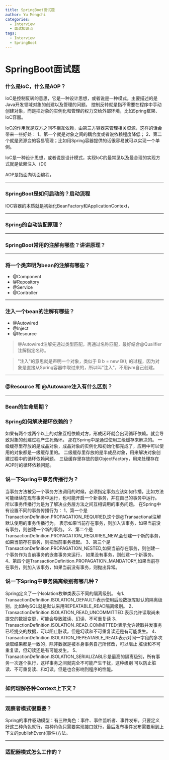 ```yaml
---
title: SpringBoot面试题
author: Yu Mengchi
categories:
  - Interview
  - 面试知识点
tags:
  - Interview
  - SpringBoot
---
```

  
# SpringBoot面试题

### 什么是IoC，什么是AOP？
IoC是控制反转的意思，它是一种设计思想，或者说是一种模式。主要描述的是Java开发领域对象的创建以及管理的问题。
控制反转就是指不需要在程序中手动创建对象，而是把对象的实例化和管理的权力交给外部环境，比如Spring框架、IoC容器。

IoC的作用就是双方之间不相互依赖，由第三方容器来管理相关资源，这样的话会带来一些好处：
1、第一个就是对象之间的耦合度或者说依赖程度降低；
2、第二个就是资源变的容易管理；比如用Spring容器提供的话很容易就可以实现一个单例。

IoC是一种设计思想，或者说是设计模式，实现IoC的最常见以及最合理的实现方式就是依赖注入（DI）


AOP是指面向切面编程，

---

### SpringBoot是如何启动的？启动流程

IOC容器的本质就是初始化BeanFactory和ApplicationContext，

---

### Spring的自动装配原理？



---

### SpringBoot常用的注解有哪些？讲讲原理？

---

### 将一个类声明为bean的注解有哪些？

- @Component
- @Repository
- @Service
- @Controller

---

### 注入一个bean的注解有哪些？

- @Autowired
- @Inject
- @Resource

> @Autowired注解先通过类型匹配，再通过名称匹配，最好结合@Qualifier注解指定名称。

> "注入"的意思就是声明一个对象，类似于 B b = new B(); 的过程，因为对象是直接从Spring容器中取过来的，所以叫"注入"，不用jvm自己创建。

---

### @Resource 和 @Autoware注入有什么区别？


---

### Bean的生命周期？

### Spring如何解决循环依赖的？

如果有两个或两个以上的对象互相依赖对方，形成闭环就会出现循环依赖。就会导致对象的创建过程产生死循环。
那在Spring中是通过使用三级缓存来解决的。
一级缓存里存放的是成品对象，成品对象的实例化和初始化都完成了，应用中可以使用的对象都是一级缓存里的。
二级缓存里存放的是半成品对象，用来解决对象创建过程中的循环依赖问题。
三级缓存里存放的是ObjectFactory，用来处理存在AOP时的循环依赖问题。



### 说一下Spring中事务传播行为？

当事务方法被另一个事务方法调用的时候，必须指定事务应该如何传播，比如方法可能继续在现有事务中运行，也可能开启一个新事务，并在自己的事务中运行。
所以事务传播行为是为了解决业务层方法之间互相调用的事务问题。
在Spring中有设置不同的事务传播行为：
1、第一个是TransactionDefinition.PROPAGATION_REQUIRED,这个是@Transactional注解默认使用的事务传播行为。
表示如果当前存在事务，则加入该事务，如果当前没有事务，则创建一个新的事务。
2、第二个是TransactionDefinition.PROPAGATION_REQUIRES_NEW,会创建一个新的事务，如果当前存在事务，则把当前事务挂起。
3、第三个是TransactionDefinition.PROPAGATION_NESTED,如果当前存在事务，则创建一个事务作为当前事务的嵌套事务来运行，
如果没有事务，则创建一个新事务。
4、第四个是TransactionDefinition.PROPAGATION_MANDATORY,如果当前存在事务，则加入该事务，如果当前没有事务，则抛出异常。

### 说一下Spring中事务隔离级别有哪几种？

Spring定义了一个Isolation枚举类表示不同的隔离级别。
有1、TransactionDefinition.ISOLATION_DEFAULT:表示使用后段数据库默认的隔离级别，比如MySQL就是默认采用REPEATABLE_READ隔离级别。
2、TransactionDefinition.ISOLATION_READ_UNCOMMITTED:表示允许读取尚未提交的数据变更，可能会导致脏读、幻读、不可重复读
3、TransactionDefinition.ISOLATION_READ_COMMITTED:表示允许读取并发事务已经提交的数据，可以阻止脏读，但是幻读和不可重复读还是有可能发生。
4、TransactionDefinition.ISOLATION_REPEATABLE_READ:表示对同一字段的多次读取结果都是一致的，除非数据是被本身事务自己所修改，可以阻止
脏读和不可重复读，但幻读还是有可能发生。
5、TransactionDefinition.ISOLATION_SERIALIZABLE:是最高的隔离级别，所有事务一次逐个执行，这样事务之间就完全不可能产生干扰，这种级别
可以防止脏读、不可重复读、和幻读。但是也会影响到程序的性能。

---

### 如何理解各种Context上下文？

---

### 观察者模式很重要？

Spring的事件驱动模型：有三种角色：事件、事件监听者、事件发布。只要定义好这三种角色就行，每种角色只需要实现接口就行，最后发布事件发布需要用到上下文的publishEvent(事件)方法。

---

### 适配器模式怎么工作的？

